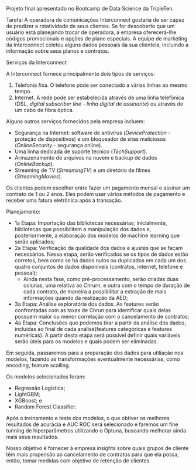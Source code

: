 Projeto final apresentado no Bootcamp de Data Science da TripleTen.

Tarefa:
A operadora de comunicações Interconnect gostaria de ser capaz de predizer a rotatividade de seus clientes. Se for descoberto que um usuário está planejando trocar de operadora, a empresa oferecerá-lhe códigos promocionais e opções de plano especiais. A equipe de marketing da Interconnect coletou alguns dados pessoais da sua clientela, incluindo a informação sobre seus planos e contratos.

Serviços da Interconnect

A Interconnect fornece principalmente dois tipos de serviços:

1. Telefonia fixa. O telefone pode ser conectado a várias linhas ao mesmo tempo.
2. Internet. A rede pode ser estabelecida através de uma linha telefônica (DSL, *digital subscriber line - linha digital de assinante*) ou através de um cabo de fibra óptica.

Alguns outros serviços fornecidos pela empresa incluem:

- Segurança na Internet: software de antivírus (*DeviceProtection* - proteção de dispositivos) e um bloqueador de sites maliciosos (*OnlineSecurity* - segurança online).
- Uma linha dedicada de suporte técnico (*TechSupport*).
- Armazenamento de arquivos na nuvem e backup de dados (*OnlineBackup*).
- Streaming de TV (*StreamingTV*) e um diretório de filmes (*StreamingMovies*).

Os clientes podem escolher entre fazer um pagamento mensal e assinar um contrato de 1 ou 2 anos. Eles podem usar vários métodos de pagamento e receber uma fatura eletrônica após a transação.

Planejamento:

- 1a Etapa: Importação das bibliotecas necessárias; inicialmente, bibliotecas que possibilitem a manipulação dos dados e, posteriormente, a elaboração dos modelos de machine learning que serão aplicados;
- 2a Etapa: Verificação da qualidade dos dados e ajustes que se façam necessários. Nessa etapa, serão verificados se os tipos de dados estão corretos, bem como se há dados nulos ou duplicados em cada um dos quatro conjuntos de dados disponíveis (contratos, internet, telefone e pessoal);
    - Ainda nesta fase, como pré-processamento, serão criadas duas colunas, uma relativa ao Chrurn, e outra com o tempo de duração de cada contrato, de maneira a possibilitar a extração de mais informações quando da realização da AED;
- 3a Etapa: Análise exploratória dos dados. As features serão confrontadas com as taxas de Chrun para identificar quais delas possuem maior ou menor correlação com o cancelamento de contratos;
- 4a Etapa: Conclusões que podemos tirar a partir da análise dos dados, incluídas ao final de cada análise(features categóricas e features numéricas). A partir desta etapa será possível definir quais variáveis serão úteis para os modelos e quais podem ser eliminadas.

Em seguida, passaremos para a preparação dos dados para utiliação nos modelos, fazendo as transformações eventualmente necessárias, como encoding, feature scalling.

Os modelos selecionados foram:
- Regressão Logística;
- LightGBM;
- XGBoost; e
- Random Forest Classifier.

Após o treinamento e teste dos modelos, o que obtiver os melhores resultados de acurácia e AUC ROC será selecionado e faremos um fine tunning de hiperparâmetros utilizando o Optuna, buscando melhorar ainda mais seus resultados.

Nosso objetivo é fornecer à empresa insights sobre quais grupos de cliente têm mais propensão ao cancelamento de contratos para que ela possa, então, tomar medidas com objetivo de retenção de clientes
    
